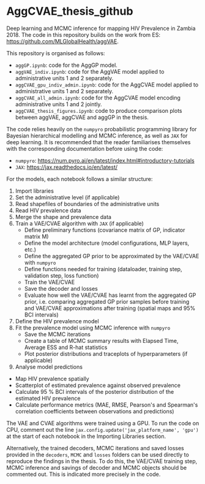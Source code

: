 # AggCVAE_thesis_github
Deep learning and MCMC inference for mapping HIV Prevalence in Zambia 2018. The code in this repository builds on the work from ES: https://github.com/MLGlobalHealth/aggVAE.

This repository is organised as follows:

- `aggGP.ipynb`: code for the AggGP model.
- `aggVAE_indiv.ipynb`:  code for the AggVAE model applied to administrative units 1 and 2 separately.
- `aggCVAE_gpu_indiv_admin.ipynb`: code for the AggCVAE model applied to administrative units 1 and 2 separately.
- `aggCVAE_all_admin.ipynb`:  code for the AggCVAE model encoding administrative units 1 and 2 jointly.
- `aggCVAE_thesis_figures.ipynb`: code to produce comparison plots between aggVAE, aggCVAE and aggGP in the thesis.

The code relies heavily on the `numpyro` probabilistic programming library for Bayesian hierarchical modelling and MCMC inference, as well as `JAX` for deep learning. 
It is recommended that the reader familiarises themselves with the corresponding documentation before using the code:
- `numpyro`: https://num.pyro.ai/en/latest/index.html#introductory-tutorials
- `JAX`: https://jax.readthedocs.io/en/latest/

For the models, each notebook follows a similar structure:

1. Import libraries
2. Set the administrative level (if applicable)
3. Read shapefiles of boundaries of the administrative units
4. Read HIV prevalence data
5. Merge the shape and prevalence data
6. Train a VAE/CVAE algorithm with `JAX` (if applicable) 
   - Define preliminary functions (covariance matrix of GP, indicator matrix M)
   - Define the model architecture (model configurations, MLP layers, etc.)
   - Define the aggregated GP prior to be approximated by the VAE/CVAE with `numpyro`
   - Define functions needed for training (dataloader, training step, validation step, loss function)
   - Train the VAE/CVAE
   - Save the decoder and losses
   - Evaluate how well the VAE/CVAE has learnt from the aggregated GP prior, i.e. comparing aggregated GP prior samples before training and VAE/CVAE approximations after training (spatial maps and 95% BCI intervals)
7. Define the HIV prevalence model
8. Fit the prevalence model using MCMC inference with `numpyro`
   - Save the MCMC iterations
   - Create a table of MCMC summary results with Elapsed Time, Average ESS and R-hat statistics
   - Plot posterior distributions and traceplots of hyperparameters (if applicable)
10. Analyse model predictions
   - Map HIV prevalence spatially
   - Scatterplot of estimated prevalence against observed prevalence
   - Calculate 95 % BCI intervals of the posterior distribution of the estimated HIV prevalence
   - Calculate performance metrics (MAE, RMSE, Pearson's and Spearman's correlation coefficients between observations and predictions)


The VAE and CVAE algorithms were trained using a GPU. To run the code on CPU, comment out the line `jax.config.update('jax_platform_name', 'gpu')` at the start of each notebook in the Importing Libraries section.

Alternatively, the trained decoders, MCMC iterations and saved losses provided in the `decoders`, `MCMC` and `losses` folders can be used directly to reproduce the findings in the thesis. To do this, the VAE/CVAE training step, MCMC inference and savings of decoder and MCMC objects should be commented out. This is indicated more precisely in the code.


   


 
